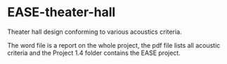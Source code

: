# EASE-theater-hall
Theater hall design conforming to various acoustics criteria.

The word file is a report on the whole project, the pdf file lists all acoustic criteria and the Project 1.4 folder contains the EASE project.
